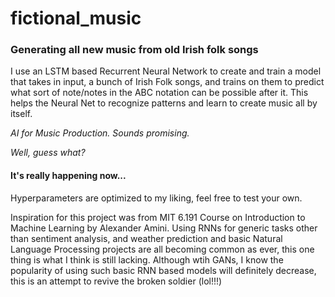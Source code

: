 # fictional_music

### Generating all new music from old Irish folk songs

I use an LSTM based Recurrent Neural Network to create and train a model that takes in input, a bunch of Irish Folk songs, and trains on them to predict what sort of note/notes in the ABC notation can be possible after it. This helps the Neural Net to recognize patterns and learn to create music all by itself.

_AI for Music Production. Sounds promising._

_Well, guess what?_
#### It's really happening now...

Hyperparameters are optimized to my liking, feel free to test your own.

Inspiration for this project was from MIT 6.191 Course on Introduction to Machine Learning by Alexander Amini. Using RNNs for generic tasks other than sentiment analysis, and weather prediction and basic Natural Language Processing projects are all becoming common as ever, this one thing is what I think is still lacking. Although wtih GANs, I know the popularity of using such basic RNN based models will definitely decrease, this is an attempt to revive the broken soldier (lol!!!)

